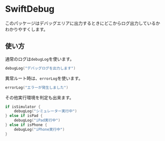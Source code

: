# SwiftDebug

このパッケージはデバッグエリアに出力するときにどこからログ出力しているかわかりやすくします。

## 使い方
通常のログは`debugLog`を使います。

```swift
debugLog("デバッグログを出力します")
```

異常ルート時は、`errorLog`を使います。

```swift
errorLog("エラーが発生しました")
```

その他実行環境を判定も出来ます。

```swift
if isSimulator {
    debugLog("シミュレーター実行中")
} else if isPad {
    debugLog("iPad実行中")
} else if isPhone {
    debugLog("iPhone実行中")
}
```
